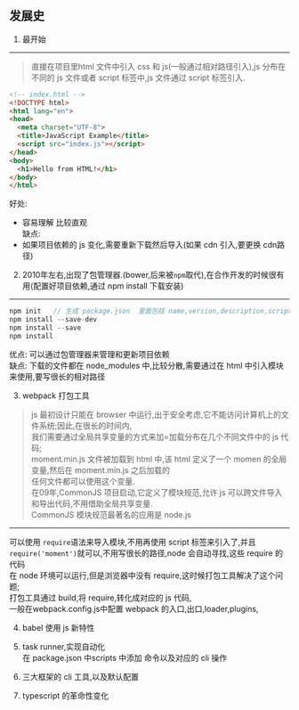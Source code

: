 ## 发展史  
1. 最开始  
-------------
> 直接在项目里html 文件中引入 css 和 js(一般通过相对路径引入),js 分布在不同的 js 文件或者 script 标签中,js 文件通过 script 标签引入.  
```html
<!-- index.html -->
<!DOCTYPE html>
<html lang="en">
<head>
  <meta charset="UTF-8">
  <title>JavaScript Example</title>
  <script src="index.js"></script>
</head>
<body>
  <h1>Hello from HTML!</h1>
</body>
</html>
```
好处:  
- 容易理解  比较直观  
缺点:  
- 如果项目依赖的 js 变化,需要重新下载然后导入(如果 cdn 引入,要更换 cdn路径)  

2. 2010年左右,出现了包管理器.(bower,后来被`npm`取代),在合作开发的时候很有用(配置好项目依赖,通过 npm install 下载安装)    
-----------
```js
npm init   // 生成 package.json  里面包括 name,version,description,scripts,main,author,licnese,dependencies,devDependencies  ...  
npm install --save-dev 
npm install --save  
npm install
```
优点:  可以通过包管理器来管理和更新项目依赖  
缺点:  下载的文件都在 node_modules 中,比较分散,需要通过在 html 中引入模块来使用,要写很长的相对路径  

3. webpack 打包工具  
> js 最初设计只能在 browser 中运行,出于安全考虑,它不能访问计算机上的文件系统;因此,在很长的时间内,  
我们需要通过全局共享变量的方式来加=加载分布在几个不同文件中的 js 代码;  
moment.min.js 文件被加载到 html 中,该 html 定义了一个 momen 的全局变量,然后在 moment.min.js 之后加载的  
任何文件都可以使用这个变量.  
> 在09年,CommonJS 项目启动,它定义了模块规范,允许 js 可以跨文件导入和导出代码,不用借助全局共享变量.  
CommonJS 模块规范最著名的应用是 node.js  
-------------
可以使用 `require`语法来导入模块,不用再使用 script 标签来引入了,并且`require('moment')`就可以,不用写很长的路径,node 会自动寻找,这些 require 的代码  
在 node 环境可以运行,但是浏览器中没有 require,这时候打包工具解决了这个问题;  
打包工具通过 build,将 require,转化成对应的 js 代码,  
一般在webpack.config.js中配置 webpack 的入口,出口,loader,plugins, 

4. babel 使用 js 新特性  

5. task runner,实现自动化  
在 package.json 中scripts 中添加 命令以及对应的 cli 操作  

6. 三大框架的 cli 工具,以及默认配置

7. typescript 的革命性变化  
